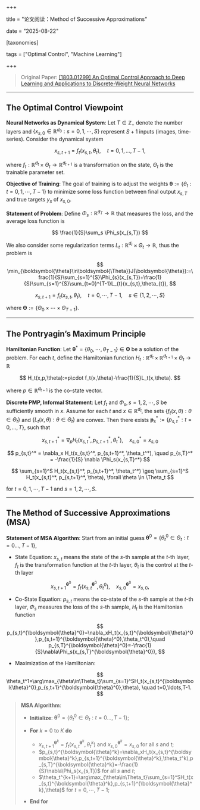 +++

title = "论文阅读：Method of Successive Approximations"

date = "2025-08-22"

[taxonomies]

tags = ["Optimal Control", "Machine Learning"]

+++



> Original Paper: [[1803.01299] An Optimal Control Approach to Deep Learning and Applications to Discrete-Weight Neural Networks](https://arxiv.org/abs/1803.01299)

---

## The Optimal Control Viewpoint

**Neural Networks as Dynamical System**: Let $T \in \mathbb{Z}_+$ denote the number layers and $\{x_{s,0} \in \mathbb{R}^{d_0}: s = 0, 1, \cdots, S\}$ represent $S + 1$ inputs (images, time-series). Consider the dynamical system

$$
x_{s,t+1}=f_t(x_{s,t},\theta_t),\quad t=0,1,\ldots,T-1,
$$

where $f_{t}:\mathbb{R}^{d_{t}}\times\Theta_{t}\to\mathbb{R}^{d_{t+1}}$ is a transformation on the state, $\Theta_t$ is the trainable parameter set.

**Objective of Training**: The goal of training is to adjust the weights $\bm{\theta} := \{\theta_t: t = 0, 1, \cdots, T-1\}$ to minimize some loss function between final output $x_{s, T}$ and true targets $y_s$ of $x_{s,0}$.

**Statement of Problem**: Define $\Phi_s: \mathbb{R}^{d_T} \to \mathbb{R}$ that measures the loss, and the average loss function is

$$
\frac{1}{S}\sum_s \Phi_s(x_{s,T})
$$

We also consider some regularization terms $L_t: \mathbb{R}^{d_t} \times \Theta_t \to \mathbb{R}$, thus the problem is

$$
\min_{\boldsymbol{\theta}\in\boldsymbol{\Theta}}J(\boldsymbol{\theta}):=\frac{1}{S}\sum_{s=1}^{S}\Phi_{s}(x_{s,T})+\frac{1}{S}\sum_{s=1}^{S}\sum_{t=0}^{T-1}L_{t}(x_{s,t},\theta_{t}),
$$

$$
x_{s,t+1}=f_t(x_{s,t},\theta_t), \quad t=0,\cdots,T-1, \quad s\in \{1,2,\cdots,S\}
$$

where $\bm{\Theta} := \{\Theta_0 \times \cdots \times \Theta_{T-1}\}$.

---

## The Pontryagin’s Maximum Principle

**Hamiltonian Function**: Let $\bm{\theta}^\ast = \{\theta_0, \cdots, \theta_{T-1}\} \in \bm{\Theta}$ be a solution of the problem. For each $t$, define the Hamiltonian function $H_{t}:\mathbb{R}^{d_{t}}\times\mathbb{R}^{d_{t+1}}\times\Theta_{t}\to\mathbb{R}$​

$$
H_t(x,p,\theta):=p\cdot f_t(x,\theta)-\frac{1}{S}L_t(x,\theta).
$$

where $p \in \mathbb{R}^{d_{t+1}}$ is the co-state vector.

**Discrete PMP, Informal Statement**: Let $f_t$ and $\Phi_s, s = 1,2,\cdots, S$ be sufficiently smooth in $x$. Assume for each $t$ and $x \in \mathbb{R}^{d_t}$, the sets $\{f_t(x,\theta): \theta \in \Theta_t\}$ and $\{L_t(x,\theta): \theta \in \Theta_t\}$ are convex. Then there exists $\boldsymbol{p}_{s}^{*}:=\{p_{s,t}^{*}:t=0,\ldots,{T}\},$ such that

$$
x_{s,t+1}^* = \nabla_p H_t(x_{s,t}^*, p_{s,t+1}^*, \theta_t^*), \quad x_{s,0}^* = x_{s,0}
$$

$$
p_{s,t}^* = \nabla_x H_t(x_{s,t}^*, p_{s,t+1}^*, \theta_t^*), \quad p_{s,T}^* = -\frac{1}{S} \nabla \Phi_s(x_{s,T}^*)
$$

$$
\sum_{s=1}^S H_t(x_{s,t}^*, p_{s,t+1}^*, \theta_t^*) \geq \sum_{s=1}^S H_t(x_{s,t}^*, p_{s,t+1}^*, \theta), \forall \theta \in \Theta_t
$$

for $t = 0, 1, \cdots, T-1$ and $s = 1,2,\cdots, S$.

---

## The Method of Successive Approximations (MSA)

**Statement of MSA Algorithm**: Start from an initial guess $\boldsymbol{\theta}^{0}=\{\theta_{t}^{0}\in\Theta_{t}:t=0\ldots,T-1\}$,

- State Equation: $x_{s, t}$ means the state of the $s$-th sample at the $t$-th layer, $f_t$ is the transformation function at the $t$-th layer, $\theta_t$ is the control at the $t$-th layer

$$
x_{s,t+1}^{\boldsymbol{\theta}^0}=f_t(x_{s,t}^{\boldsymbol{\theta}^0},\theta_t^0),\quad x_{s,0}^{\boldsymbol{\theta}^0}=x_{s,0},
$$

- Co-State Equation: $p_{s,t}$ means the co-state of the $s$-th sample at the $t$-th layer, $\Phi_s$ measures the loss of the $s$-th sample, $H_t$ is the Hamiltonian function

$$
p_{s,t}^{\boldsymbol{\theta}^0}=\nabla_xH_t(x_{s,t}^{\boldsymbol{\theta}^0},p_{s,t+1}^{\boldsymbol{\theta}^0},\theta_t^0),\quad p_{s,T}^{\boldsymbol{\theta}^0}=-\frac{1}{S}\nabla\Phi_s(x_{s,T}^{\boldsymbol{\theta}^0}),
$$

- Maximization of the Hamiltonian:

$$
\theta_t^1=\arg\max_{\theta\in\Theta_t}\sum_{s=1}^SH_t(x_{s,t}^{\boldsymbol{\theta}^0},p_{s,t+1}^{\boldsymbol{\theta}^0},\theta),
\quad t=0,\ldots,T-1.
$$

> **MSA Algorithm**:
>
> - **Initialize**: $\boldsymbol{\theta}^{0}=\{\theta_{t}^{0}\in\Theta_{t}:t=0\ldots,T-1\};$
> - **For** $k = 0$ to $K$ **do**
>
>   - $x_{s,t+1}^{\boldsymbol{\theta}^k}=f_t(x_{s,t}^{\boldsymbol{\theta}^k},\theta_t^k)$ and $x_{s,0}^{\boldsymbol{\theta}^k}=x_{s,0}$ for all $s$ and $t$;
>   - $p_{s,t}^{\boldsymbol{\theta}^k}=\nabla_xH_t(x_{s,t}^{\boldsymbol{\theta}^k},p_{s,t+1}^{\boldsymbol{\theta}^k},\theta_t^k),p_{s,T}^{\boldsymbol{\theta}^k}=-\frac{1}{S}\nabla\Phi_s(x_{s,T})$ for all $s$ and $t$;
>   - $\theta_t^{k+1}=\arg\max_{\theta\in\Theta_t}\sum_{s=1}^SH_t(x_{s,t}^{\boldsymbol{\theta}^k},p_{s,t+1}^{\boldsymbol{\theta}^k},\theta)$ for $t = 0, \cdots, T-1$;
>
> - **End for**

